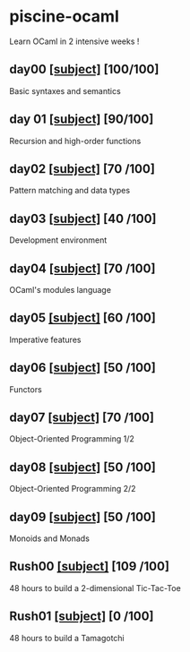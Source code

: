 # piscine-ocaml
Learn OCaml in 2 intensive weeks !

## day00 [[subject]](https://github.com/mdubus/piscine-ocaml/blob/master/d00/d00.en.pdf) [100/100]

Basic syntaxes and semantics

## day 01 [[subject]](https://github.com/mdubus/piscine-ocaml/blob/master/d01/d01.en.pdf) [90/100]

Recursion and high-order functions

## day02 [[subject]](https://github.com/mdubus/piscine-ocaml/blob/master/d02/d02.en.pdf) [70 /100]

Pattern matching and data types

## day03 [[subject]](https://github.com/mdubus/piscine-ocaml/blob/master/d03/d03.en.pdf) [40 /100]

Development environment

## day04 [[subject]](https://github.com/mdubus/piscine-ocaml/blob/master/d04/d04.en.pdf) [70 /100]

OCaml's modules language

## day05 [[subject]](https://github.com/mdubus/piscine-ocaml/blob/master/d05/d05.en.pdf) [60 /100]

Imperative features

## day06 [[subject]](https://github.com/mdubus/piscine-ocaml/blob/master/d06/d06.en.pdf) [50 /100]

Functors

## day07 [[subject]](https://github.com/mdubus/piscine-ocaml/blob/master/d07/d07.en.pdf) [70 /100]

Object-Oriented Programming 1/2

## day08 [[subject]](https://github.com/mdubus/piscine-ocaml/blob/master/d08/d08.en.pdf) [50 /100]

Object-Oriented Programming 2/2

## day09 [[subject]](https://github.com/mdubus/piscine-ocaml/blob/master/d09/d09.en.pdf) [50 /100]

Monoids and Monads

## Rush00 [[subject]](https://github.com/mdubus/piscine-ocaml/blob/master/rush00/rush00.en.pdf) [109 /100]

48 hours to build a 2-dimensional Tic-Tac-Toe

## Rush01 [[subject]](https://github.com/mdubus/piscine-ocaml/blob/master/rush01/rush01.en.pdf) [0 /100]

48 hours to build a Tamagotchi
